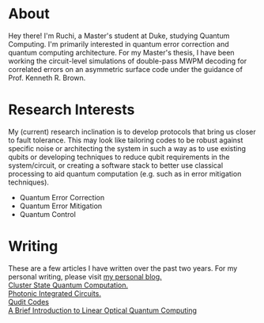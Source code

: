 # About
Hey there! I'm Ruchi, a Master's student at Duke, studying Quantum Computing. I'm primarily interested in quantum error correction and quantum computing architecture.
For my Master's thesis, I have been working the circuit-level simulations of double-pass MWPM decoding for correlated errors on an asymmetric surface code under the guidance of Prof. Kenneth R. Brown.


# Research Interests

My (current) research inclination is to develop protocols that bring us closer to fault tolerance.  This may look like tailoring codes to be robust against specific noise or architecting the system in such a way as to use existing qubits or developing techniques to reduce qubit requirements in the system/circuit, or creating a software stack to better use classical processing to aid quantum computation (e.g. such as in error mitigation techniques).
 
- Quantum Error Correction
- Quantum Error Mitigation
- Quantum Control

# Writing
These are a few articles I have written over the past two years. For my personal writing, please visit <a href="https://ruchipendse.blogspot.com/">my personal blog.</a>
<br>
<a href="https://drive.google.com/file/d/1gNKkivoqyBdCM9kp-qAxtYe6io8pw0rt/view?usp=share_link" target="_blank">Cluster State Quantum Computation.</a>
<br>
<a href="https://drive.google.com/drive/u/0/folders/1fPT2doDZbzv4f_A-dPLov-Qkftn-KikL" target="_blank">Photonic Integrated Circuits.</a>
<br>
<a href="https://drive.google.com/drive/u/0/folders/1fPT2doDZbzv4f_A-dPLov-Qkftn-KikL" target="_blank">Qudit Codes</a>
<br>
<a href="https://drive.google.com/file/d/1NT9C6_xG8Jcc5TnTxaQWvwTGqgh2WmZW/view?usp=share_link" target="_blank">A Brief Introduction to Linear Optical Quantum Computing</a>






